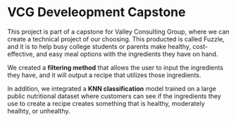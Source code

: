 # VCG Develeopment Capstone

This project is part of a capstone for Valley Consulting Group, where we can create a technical project of our choosing. This producted is called Fuzzle, and it is to help busy college students or parents make healthy, cost-effective, and easy meal options with the ingredients they have on hand. 

We created a **filtering method** that allows the user to input the ingredients they have, and it will output a recipe that utilizes those ingredients. 

In addition, we integrated a **KNN classification** model trained on a large public nutritional dataset where customers can see if the ingredients they use to create a recipe creates something that is healthy, moderately healhty, or unhealthy. 

